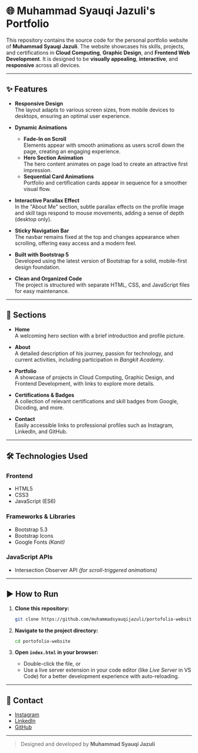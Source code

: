 # 🌐 Muhammad Syauqi Jazuli's Portfolio

This repository contains the source code for the personal portfolio website of **Muhammad Syauqi Jazuli**. The website showcases his skills, projects, and certifications in **Cloud Computing**, **Graphic Design**, and **Frontend Web Development**. It is designed to be **visually appealing**, **interactive**, and **responsive** across all devices.

---

## ✨ Features

- **Responsive Design**  
  The layout adapts to various screen sizes, from mobile devices to desktops, ensuring an optimal user experience.

- **Dynamic Animations**  
  - **Fade-In on Scroll**  
    Elements appear with smooth animations as users scroll down the page, creating an engaging experience.  
  - **Hero Section Animation**  
    The hero content animates on page load to create an attractive first impression.  
  - **Sequential Card Animations**  
    Portfolio and certification cards appear in sequence for a smoother visual flow.

- **Interactive Parallax Effect**  
  In the "About Me" section, subtle parallax effects on the profile image and skill tags respond to mouse movements, adding a sense of depth (desktop only).

- **Sticky Navigation Bar**  
  The navbar remains fixed at the top and changes appearance when scrolling, offering easy access and a modern feel.

- **Built with Bootstrap 5**  
  Developed using the latest version of Bootstrap for a solid, mobile-first design foundation.

- **Clean and Organized Code**  
  The project is structured with separate HTML, CSS, and JavaScript files for easy maintenance.

---

## 🧹 Sections

- **Home**  
  A welcoming hero section with a brief introduction and profile picture.

- **About**  
  A detailed description of his journey, passion for technology, and current activities, including participation in *Bangkit Academy*.

- **Portfolio**  
  A showcase of projects in Cloud Computing, Graphic Design, and Frontend Development, with links to explore more details.

- **Certifications & Badges**  
  A collection of relevant certifications and skill badges from Google, Dicoding, and more.

- **Contact**  
  Easily accessible links to professional profiles such as Instagram, LinkedIn, and GitHub.

---

## 🛠 Technologies Used

### Frontend
- HTML5  
- CSS3  
- JavaScript (ES6)

### Frameworks & Libraries
- Bootstrap 5.3  
- Bootstrap Icons  
- Google Fonts *(Kanit)*

### JavaScript APIs
- Intersection Observer API *(for scroll-triggered animations)*

---

## ▶️ How to Run

1. **Clone this repository:**
   ```bash
   git clone https://github.com/muhammadsyauqijazuli/portofolio-website.git
   ```

2. **Navigate to the project directory:**
   ```bash
   cd portofolio-website
   ```

3. **Open `index.html` in your browser:**
   - Double-click the file, or  
   - Use a live server extension in your code editor (like *Live Server* in VS Code) for a better development experience with auto-reloading.

---

## 📢 Contact

- [Instagram](https://instagram.com/syauqijazuli_)  
- [LinkedIn](https://www.linkedin.com/in/muhammad-syauqi-jazuli)  
- [GitHub](https://github.com/muhammadsyauqijazuli)

---

> Designed and developed by **Muhammad Syauqi Jazuli**
